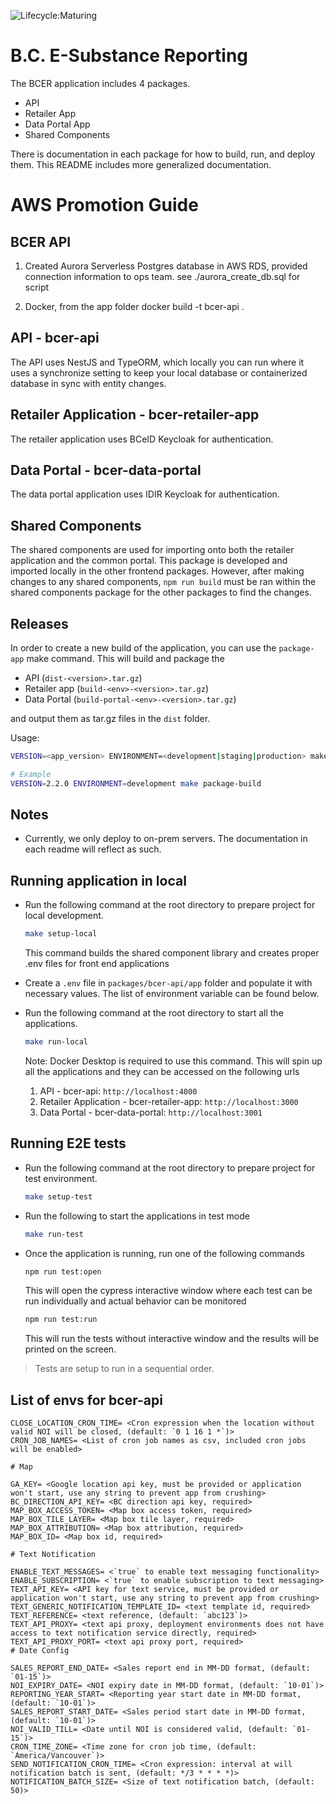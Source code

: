 ![Lifecycle:Maturing](https://img.shields.io/badge/Lifecycle-Maturing-007EC6)

# B.C. E-Substance Reporting

The BCER application includes 4 packages.
- API
- Retailer App
- Data Portal App
- Shared Components

There is documentation in each package for how to build, run, and deploy them. This README includes more generalized documentation.

# AWS Promotion Guide
## BCER API
1) Created Aurora Serverless Postgres database in AWS RDS, provided connection information to ops team.
    see ./aurora_create_db.sql for script

2) Docker, from the app folder
    docker build -t bcer-api .

## API - bcer-api
The API uses NestJS and TypeORM, which locally you can run where it uses a synchronize setting to keep your local database or containerized database in sync with entity changes.

## Retailer Application - bcer-retailer-app
The retailer application uses BCeID Keycloak for authentication. 

## Data Portal - bcer-data-portal
The data portal application uses IDIR Keycloak for authentication.

## Shared Components
The shared components are used for importing onto both the retailer application and the common portal. This package is developed and imported locally in the other frontend packages. However, after making changes to any shared components, `npm run build` must be ran within the shared components package for the other packages to find the changes.

## Releases
In order to create a new build of the application, you can use the `package-app` make command. This will build and package the
- API (`dist-<version>.tar.gz`)
- Retailer app (`build-<env>-<version>.tar.gz`)
- Data Portal (`build-portal-<env>-<version>.tar.gz`)

and output them as tar.gz files in the `dist` folder.

Usage:
```sh
VERSION=<app_version> ENVIRONMENT=<development|staging|production> make package-build

# Example 
VERSION=2.2.0 ENVIRONMENT=development make package-build
```

## Notes
- Currently, we only deploy to on-prem servers. The documentation in each readme will reflect as such.

## Running application in local

- Run the following command at the root directory to prepare project for local development.

  ```sh
  make setup-local
  ```
  This command builds the shared component library and creates proper .env files for front end applications

- Create a `.env` file in `packages/bcer-api/app` folder and populate it with necessary values. The list of environment 
variable can be found below.

- Run the following command at the root directory to start all the applications.

  ```sh
  make run-local
  ```
  Note: Docker Desktop is required to use this command.
  This will spin up all the applications and they can be accessed on the following urls
  1. API - bcer-api: `http://localhost:4000`
  2. Retailer Application - bcer-retailer-app: `http://localhost:3000`
  3. Data Portal - bcer-data-portal: `http://localhost:3001`

## Running E2E tests

- Run the following command at the root directory to prepare project for test environment.

  ```sh
  make setup-test
  ```

- Run the following to start the applications in test mode

  ```sh
  make run-test
  ```

- Once the application is running, run one of the following commands

  ```sh
  npm run test:open
  ```
  This will open the cypress interactive window where each test can be run individually and actual behavior can be monitored

  ```sh
  npm run test:run
  ```
  This will run the tests without interactive window and the results will be printed on the screen.

> Tests are setup to run in a sequential order.

## List of envs for bcer-api

```
CLOSE_LOCATION_CRON_TIME= <Cron expression when the location without valid NOI will be closed, (default: `0 1 16 1 *`)>
CRON_JOB_NAMES= <List of cron job names as csv, included cron jobs will be enabled>

# Map

GA_KEY= <Google location api key, must be provided or application won't start, use any string to prevent app from crushing>
BC_DIRECTION_API_KEY= <BC direction api key, required>
MAP_BOX_ACCESS_TOKEN= <Map box access token, required>
MAP_BOX_TILE_LAYER= <Map box tile layer, required>
MAP_BOX_ATTRIBUTION= <Map box attribution, required>
MAP_BOX_ID= <Map box id, required>

# Text Notification

ENABLE_TEXT_MESSAGES= <`true` to enable text messaging functionality>
ENABLE_SUBSCRIPTION= <`true` to enable subscription to text messaging>
TEXT_API_KEY= <API key for text service, must be provided or application won't start, use any string to prevent app from crushing>
TEXT_GENERIC_NOTIFICATION_TEMPLATE_ID= <text template id, required>
TEXT_REFERENCE= <text reference, (default: `abc123`)>
TEXT_API_PROXY= <text api proxy, deployment environments does not have access to text notification service directly, required>
TEXT_API_PROXY_PORT= <text api proxy port, required>
# Date Config

SALES_REPORT_END_DATE= <Sales report end in MM-DD format, (default: `01-15`)> 
NOI_EXPIRY_DATE= <NOI expiry date in MM-DD format, (default: `10-01`)>
REPORTING_YEAR_START= <Reporting year start date in MM-DD format, (default: `10-01`)>
SALES_REPORT_START_DATE= <Sales period start date in MM-DD format, (default: `10-01`)>
NOI_VALID_TILL= <Date until NOI is considered valid, (default: `01-15`)>
CRON_TIME_ZONE= <Time zone for cron job time, (default: `America/Vancouver`)>
SEND_NOTIFICATION_CRON_TIME= <Cron expression: interval at will notification batch is sent, (default: */3 * * * *)>
NOTIFICATION_BATCH_SIZE= <Size of text notification batch, (default: 50)>
```